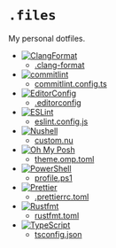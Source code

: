 # `.files`

My personal dotfiles.

- [![ClangFormat](https://img.shields.io/badge/%E2%80%8D-ClangFormat-262D3A?style=flat-square&logo=llvm&logoColor=white)](https://clang.llvm.org/docs/ClangFormat.html)
  - [.clang-format](./.config/Clang-Format/.clang-format)
- [![commitlint](https://img.shields.io/badge/%E2%80%8D_-commitlint-000000?style=flat-square&logo=commitlint&logoColor=white)](https://commitlint.js.org/)
  - [commitlint.config.ts](./.config/commitlint/commitlint.config.ts)
- [![EditorConfig](https://img.shields.io/badge/%E2%80%8D-EditorConfig-FEFEFE?style=flat-square&logo=editorconfig&logoColor=white)](https://editorconfig.org/)
  - [.editorconfig](./.config/EditorConfig/.editorconfig)
- [![ESLint](https://img.shields.io/badge/%E2%80%8D-ESLint-4B32C3?style=flat-square&logo=eslint&logoColor=white)](https://eslint.org/)
  - [eslint.config.js](./.config/ESLint/eslint.config.js)
- [![Nushell](https://img.shields.io/badge/nu_%E2%80%8B-Nushell-4E9A06?style=flat-square&logoColor=white)](https://www.nushell.sh/)
  - [custom.nu](./.config/Nushell/custom.nu)
- [![Oh My Posh](https://img.shields.io/badge/O_%E2%80%8B-Oh_My_Posh-173448?style=flat-square&logoColor=white)](https://ohmyposh.dev/)
  - [theme.omp.toml](./.config/Oh-My-Posh/theme.omp.toml)
- [![PowerShell](https://img.shields.io/badge/%E2%80%8D-PowerShell-5391FE?style=flat-square&logo=powershell&logoColor=white)](https://microsoft.com/PowerShell)
  - [profile.ps1](./.config/PowerShell/profile.ps1)
- [![Prettier](https://img.shields.io/badge/%E2%80%8D-Prettier-F7B93E?style=flat-square&logo=prettier&logoColor=white)](https://prettier.io/)
  - [.prettierrc.toml](./.config/Prettier/.prettierrc.toml)
- [![Rustfmt](https://img.shields.io/badge/%E2%80%8D-Rustfmt-000000?style=flat-square&logo=rust&logoColor=white)](https://rust-lang.github.io/rustfmt/)
  - [rustfmt.toml](./.config/Rustfmt/rustfmt.toml)
- [![TypeScript](https://img.shields.io/badge/%E2%80%8D-TypeScript-3178C6?style=flat-square&logo=typescript&logoColor=white)](https://www.typescriptlang.org/)
  - [tsconfig.json](./.config/TypeScript/tsconfig.json)
